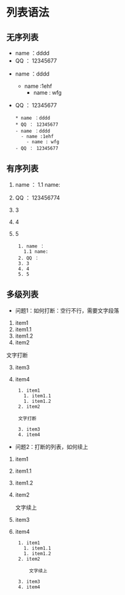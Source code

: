 
# 列表语法

## 无序列表

* name ：dddd
* QQ ： 12345677
- name ：dddd
  - name :1ehf
    - name : wfg
- QQ ： 12345677

      * name ：dddd
      * QQ ： 12345677
      - name ：dddd
        - name :1ehf
          - name : wfg
      - QQ ： 12345677

## 有序列表

1. name ：
  1.1 name:
2. QQ ： 123456774
3. 3
4. 4
5. 5

        1. name ：
          1.1 name:
        2. QQ ：
        3. 3
        4. 4
        5. 5

## 多级列表

- 问题1：如何打断：空行不行，需要文字段落
1. item1
  1. item1.1
  1. item1.2
2. item2

文字打断

3. item3
4. item4

        1. item1
          1. item1.1
          1. item1.2
        2. item2

        文字打断

        3. item3
        4. item4


- 问题2：打断的列表，如何续上
1. item1
  1. item1.1
  1. item1.2
2. item2

    文字续上

3. item3
4. item4

        1. item1
          1. item1.1
          1. item1.2
        2. item2

            文字续上

        3. item3
        4. item4
